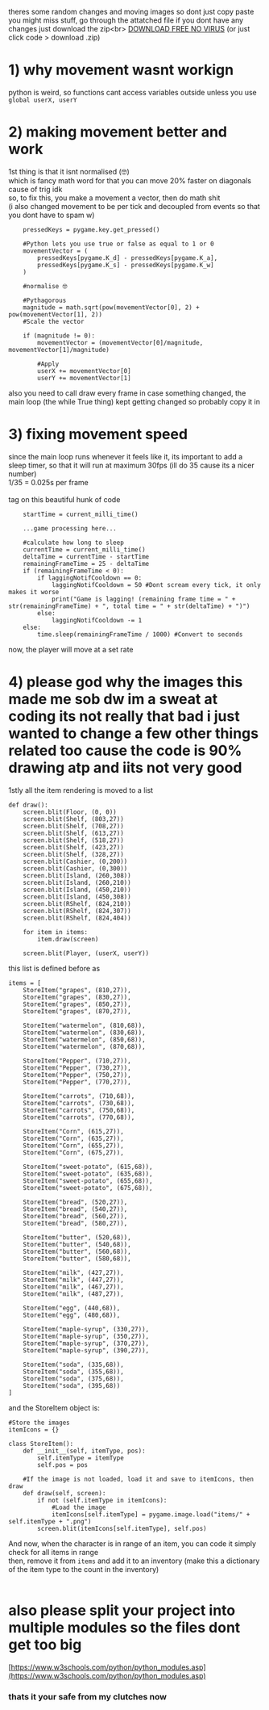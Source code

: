 theres some random changes and moving images so dont just copy paste you might miss stuff, go through the attatched file if you dont have any changes just download the zip<br\>
[DOWNLOAD FREE NO VIRUS](https://github.com/cakeGit/super-marked-dash/archive/refs/heads/main.zip) (or just click code > download .zip)

# 1) why movement wasnt workign
python is weird, so functions cant access variables outside unless you use<br/>
`global userX, userY`
# 2) making movement better and work
1st thing is that it isnt normalised (🤓)<br/>
which is fancy math word for that you can move 20% faster on diagonals cause of trig idk<br/>
so, to fix this, you make a movement a vector, then do math shit<br/>
(i also changed movement to be per tick and decoupled from events so that you dont have to spam w)<br/>
```
    pressedKeys = pygame.key.get_pressed()

    #Python lets you use true or false as equal to 1 or 0
    movementVector = (
        pressedKeys[pygame.K_d] - pressedKeys[pygame.K_a],
        pressedKeys[pygame.K_s] - pressedKeys[pygame.K_w]
    )

    #normalise 🤓

    #Pythagorous
    magnitude = math.sqrt(pow(movementVector[0], 2) + pow(movementVector[1], 2))
    #Scale the vector

    if (magnitude != 0):
        movementVector = (movementVector[0]/magnitude, movementVector[1]/magnitude)

        #Apply
        userX += movementVector[0]
        userY += movementVector[1]
```

also you need to call draw every frame in case something changed, the main loop (the while True thing) kept getting changed so probably copy it in
# 3) fixing movement speed
since the main loop runs whenever it feels like it, its important to add a sleep timer, so that it will run at maximum 30fps (ill do 35 cause its a nicer number)<br/>
1/35 = 0.025s per frame<br/>
<br/>
tag on this beautiful hunk of code
```
    startTime = current_milli_time()

    ...game processing here...

    #calculate how long to sleep
    currentTime = current_milli_time()
    deltaTime = currentTime - startTime
    remainingFrameTime = 25 - deltaTime
    if (remainingFrameTime < 0):
        if laggingNotifCooldown == 0:
            laggingNotifCooldown = 50 #Dont scream every tick, it only makes it worse
            print("Game is lagging! (remaining frame time = " + str(remainingFrameTime) + ", total time = " + str(deltaTime) + ")")
        else:
            laggingNotifCooldown -= 1
    else:
        time.sleep(remainingFrameTime / 1000) #Convert to seconds
```

now, the player will move at a set rate
# 4) please god why the images this made me sob dw im a sweat at coding its not really that bad i just wanted to change a few other things related too cause the code is 90% drawing atp and iits not very good
1stly all the item rendering is moved to a list
```
def draw():
    screen.blit(Floor, (0, 0))
    screen.blit(Shelf, (803,27))
    screen.blit(Shelf, (708,27))
    screen.blit(Shelf, (613,27))
    screen.blit(Shelf, (518,27))
    screen.blit(Shelf, (423,27))
    screen.blit(Shelf, (328,27))
    screen.blit(Cashier, (0,200))
    screen.blit(Cashier, (0,300))
    screen.blit(Island, (260,308))
    screen.blit(Island, (260,210))
    screen.blit(Island, (450,210))
    screen.blit(Island, (450,308))
    screen.blit(RShelf, (824,210))
    screen.blit(RShelf, (824,307))
    screen.blit(RShelf, (824,404))

    for item in items:
        item.draw(screen)

    screen.blit(Player, (userX, userY))
```
this list is defined before as 
```
items = [
    StoreItem("grapes", (810,27)),
    StoreItem("grapes", (830,27)),
    StoreItem("grapes", (850,27)),
    StoreItem("grapes", (870,27)),

    StoreItem("watermelon", (810,68)),
    StoreItem("watermelon", (830,68)),
    StoreItem("watermelon", (850,68)),
    StoreItem("watermelon", (870,68)),

    StoreItem("Pepper", (710,27)),
    StoreItem("Pepper", (730,27)),
    StoreItem("Pepper", (750,27)),
    StoreItem("Pepper", (770,27)),

    StoreItem("carrots", (710,68)),
    StoreItem("carrots", (730,68)),
    StoreItem("carrots", (750,68)),
    StoreItem("carrots", (770,68)),

    StoreItem("Corn", (615,27)),
    StoreItem("Corn", (635,27)),
    StoreItem("Corn", (655,27)),
    StoreItem("Corn", (675,27)),

    StoreItem("sweet-potato", (615,68)),
    StoreItem("sweet-potato", (635,68)),
    StoreItem("sweet-potato", (655,68)),
    StoreItem("sweet-potato", (675,68)),

    StoreItem("bread", (520,27)),
    StoreItem("bread", (540,27)),
    StoreItem("bread", (560,27)),
    StoreItem("bread", (580,27)),

    StoreItem("butter", (520,68)),
    StoreItem("butter", (540,68)),
    StoreItem("butter", (560,68)),
    StoreItem("butter", (580,68)),

    StoreItem("milk", (427,27)),
    StoreItem("milk", (447,27)),
    StoreItem("milk", (467,27)),
    StoreItem("milk", (487,27)),

    StoreItem("egg", (440,68)),
    StoreItem("egg", (480,68)),

    StoreItem("maple-syrup", (330,27)),
    StoreItem("maple-syrup", (350,27)),
    StoreItem("maple-syrup", (370,27)),
    StoreItem("maple-syrup", (390,27)),

    StoreItem("soda", (335,68)),
    StoreItem("soda", (355,68)),
    StoreItem("soda", (375,68)),
    StoreItem("soda", (395,68))
]
```
and the StoreItem object is:
```
#Store the images
itemIcons = {}

class StoreItem():
    def __init__(self, itemType, pos):
        self.itemType = itemType
        self.pos = pos

    #If the image is not loaded, load it and save to itemIcons, then draw
    def draw(self, screen):
        if not (self.itemType in itemIcons):
            #Load the image
            itemIcons[self.itemType] = pygame.image.load("items/" + self.itemType + ".png")
        screen.blit(itemIcons[self.itemType], self.pos)
```
And now, when the character is in range of an item, you can code it simply check for all items in range<br/>
then, remove it from `items` and add it to an inventory (make this a dictionary of the item type to the count in the inventory)<br/>
<br/>
# also please split your project into multiple modules so the files dont get too big
[https://www.w3schools.com/python/python_modules.asp](https://www.w3schools.com/python/python_modules.asp)

### thats it your safe from my clutches now
